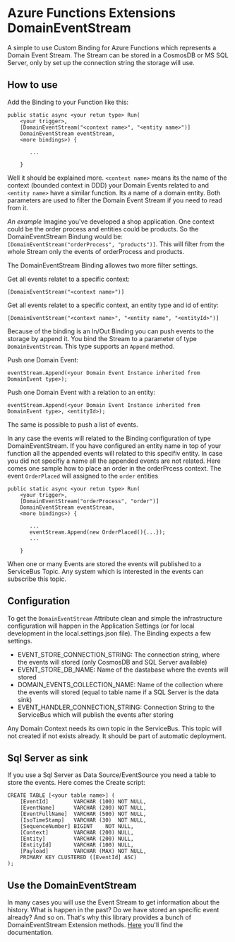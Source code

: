 # Azure Functions Extensions DomainEventStream

A simple to use Custom Binding for Azure Functions which represents a Domain Event Stream.
The Stream can be stored in a CosmosDB or MS SQL Server, only by set up the connection string the storage will use.

## How to use

Add the Binding to your Function like this:

```
public static async <your retun type> Run(
    <your trigger>,
    [DomainEventStream("<context name>", "<entity name>")]
    DomainEventStream eventStream,
    <more bindings>) {

       ...

    }
```

Well it should be explained more. `<context name>` means its the name of the context (bounded context in DDD) 
your Domain Events related to and `<entity name>` have a similar function. Its a name of a domain entity. Both parameters
are used to filter the Domain Event Stream if you need to read from it.

*An example*
Imagine you've developed a shop application. One context could be the order process and entities could be products.
So the DomainEventStream Bindung would be: `[DomainEventStream("orderProcess", "products")]`. This will filter from the whole Stream 
only the events of orderProcess and products.

The DomainEventStream Binding allowes two more filter settings.

Get all events relatet to a specific context:

```
[DomainEventStream("<context name>")]
```

Get all events relatet to a specific context, an entity type and id of entity:

```
[DomainEventStream("<context name>", "<entity name", "<entityId>")]
```

Because of the binding is an In/Out Binding you can push events to the storage by append it. You bind the Stream to a parameter of type
`DomainEventStream`. This type supports an `Append` method.

Push one Domain Event:
```
eventStream.Append(<your Domain Event Instance inherited from DomainEvent type>);
```

Push one Domain Event with a relation to an entity:
```
eventStream.Append(<your Domain Event Instance inherited from DomainEvent type>, <entityId>);
```

The same is possible to push a list of events.

In any case the events will related to the Binding configuration of type DomainEventStream. If you have configured an
entity name in top of your function all the appended events will related to this specifiv entity. In case 
you did not specifiy a name all the appended events are not related. Here comes one sample how to place an order
in the orderPrcess context. The event `OrderPlaced` will assigned to the `order` entities

```
public static async <your retun type> Run(
    <your trigger>,
    [DomainEventStream("orderProcess", "order")]
    DomainEventStream eventStream,
    <more bindings>) {

       ...
       eventStream.Append(new OrderPlaced(){...});
       ...

    }
```

When one or many Events are stored the events will published to a ServiceBus Topic. Any system which is
interested in the events can subscribe this topic.

## Configuration

To get the `DomainEventStream` Attribute clean and simple the infrastructure configuration will happen in
the Application Settings (or for local development in the local.settings.json file). The Binding expects a few settings.

* EVENT_STORE_CONNECTION_STRING: The connection string, where the events will stored (only CosmosDB and SQL Server available)
* EVENT_STORE_DB_NAME: Name of the dastabase where the events will stored
* DOMAIN_EVENTS_COLLECTION_NAME: Name of the collection where the events will stored (equal to table name if a SQL Server is the data sink)
* EVENT_HANDLER_CONNECTION_STRING: Connection String to the ServiceBus which will publish the events after storing

Any Domain Context needs its own topic in the ServiceBus. This topic will not created if not exists already. It should be part of automatic deployment.

## Sql Server as sink
If you use a Sql Server as Data Source/EventSource you need a table to store the events. Here comes the Create script:

```
CREATE TABLE [<your table name>] (
    [EventId]        VARCHAR (100) NOT NULL,
    [EventName]      VARCHAR (200) NOT NULL,
    [EventFullName]  VARCHAR (500) NOT NULL,
    [IsoTimeStamp]   VARCHAR (30)  NOT NULL,
    [SequenceNumber] BIGINT    NOT NULL,
    [Context]        VARCHAR (200) NULL,
    [Entity]         VARCHAR (200) NULL,
    [EntityId]       VARCHAR (100) NULL,
    [Payload]        VARCHAR (MAX) NOT NULL,
    PRIMARY KEY CLUSTERED ([EventId] ASC)
);
```

## Use the DomainEventStream

In many cases you will use the Event Stream to get information about the history. What is happen in the past? Do we have stored an specific event already? And so on.
That's why this library provides a bunch of DomainEventStream Extension methods. [Here](README-EXTENSIONS.md) you'll find the documentation.  
